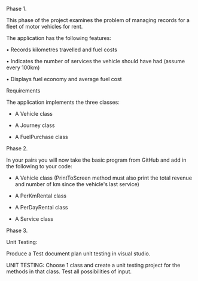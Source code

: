Phase 1. 

This phase of the project examines the problem of managing records for a fleet of motor vehicles for rent. 


The application has the following features:

•	Records kilometres travelled and fuel costs

•	Indicates the number of services the vehicle should have had (assume every 100km)

•	Displays fuel economy and average fuel cost 

Requirements

The application implements the three classes:

- A Vehicle class

- A Journey class

- A FuelPurchase class



Phase 2.


In your pairs you will now take the basic program from GitHub and add in the following to your code:

- A Vehicle class (PrintToScreen method must also print the total revenue and number of km since the vehicle's last service)

- A PerKmRental class

- A PerDayRental class

- A Service class



Phase 3.


Unit Testing:

Produce a Test document plan unit testing in visual studio.

UNIT TESTING: Choose 1 class and create a unit testing project for the methods in that class. Test all possibilities of input.
